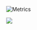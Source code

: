 
![Metrics](https://metrics.lecoq.io/AdminEvil12?template=classic&isocalendar=1&stars=1&introduction=1&languages=1&isocalendar.duration=half-year&languages.colors=github&languages.threshold=0%25&introduction.title=true&stars.limit=3&config.timezone=Portugal%2FCBeja)

![](https://github-readme-stats.vercel.app/api?username=AdminEvil12&show_icons=true&theme=dracula)
